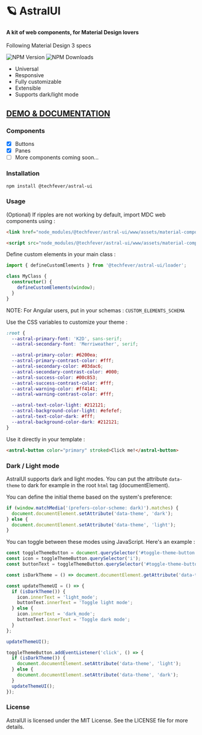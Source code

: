 # 🪐 AstralUI

#### A kit of web components, for Material Design lovers

Following Material Design 3 specs

![NPM Version](https://img.shields.io/npm/v/%40techfever%2Fastral-ui) ![NPM Downloads](https://img.shields.io/npm/dw/%40techfever%2Fastral-ui)

- Universal
- Responsive
- Fully customizable
- Extensible
- Supports dark/light mode



## [DEMO & DOCUMENTATION](https://astral-ui.dev)

### Components

- [x] Buttons
- [x] Panes
- [ ] More components coming soon...

### Installation

```bash
npm install @techfever/astral-ui
```

### Usage

(Optional) If ripples are not working by default, import MDC web components using :
```html
<link href="node_modules/@techfever/astral-ui/www/assets/material-components-web.min.css" rel="stylesheet" />
```
```html
<script src="node_modules/@techfever/astral-ui/www/assets/material-components-web.min.js"></script>
```


Define custom elements in your main class :
```ts
import { defineCustomElements } from '@techfever/astral-ui/loader';

class MyClass {
  constructor() {
    defineCustomElements(window);
  }
}
```

NOTE: For Angular users, put in your schemas : `CUSTOM_ELEMENTS_SCHEMA`

Use the CSS variables to customize your theme :

```scss
:root {
  --astral-primary-font: 'K2D', sans-serif;
  --astral-secondary-font: 'Merriweather', serif;

  --astral-primary-color: #6200ea;
  --astral-primary-contrast-color: #fff;
  --astral-secondary-color: #03dac6;
  --astral-secondary-contrast-color: #000;
  --astral-success-color: #00c853;
  --astral-success-contrast-color: #fff;
  --astral-warning-color: #ff4141;
  --astral-warning-contrast-color: #fff;

  --astral-text-color-light: #212121;
  --astral-background-color-light: #efefef;
  --astral-text-color-dark: #fff;
  --astral-background-color-dark: #212121;
}
```

Use it directly in your template :

```html
<astral-button color="primary" stroked>Click me!</astral-button>
```

### Dark / Light mode
AstralUI supports dark and light modes. 
You can put the attribute `data-theme` to dark for example in the root `html` tag (documentElement). 

You can define the initial theme based on the system's preference:

```ts
if (window.matchMedia('(prefers-color-scheme: dark)').matches) {
  document.documentElement.setAttribute('data-theme', 'dark');
} else {
  document.documentElement.setAttribute('data-theme', 'light');
}
```


You can toggle between these modes using JavaScript. Here's an example :

```ts
const toggleThemeButton = document.querySelector('#toggle-theme-button');
const icon = toggleThemeButton.querySelector('i');
const buttonText = toggleThemeButton.querySelector('#toggle-theme-button-text');

const isDarkTheme = () => document.documentElement.getAttribute('data-theme') === 'dark';

const updateThemeUI = () => {
  if (isDarkTheme()) {
    icon.innerText = 'light_mode';
    buttonText.innerText = 'Toggle light mode';
  } else {
    icon.innerText = 'dark_mode';
    buttonText.innerText = 'Toggle dark mode';
  }
};

updateThemeUI();

toggleThemeButton.addEventListener('click', () => {
  if (isDarkTheme()) {
    document.documentElement.setAttribute('data-theme', 'light');
  } else {
    document.documentElement.setAttribute('data-theme', 'dark');
  }
  updateThemeUI();
});
```

### License

AstralUI is licensed under the MIT License. See the LICENSE file for more details.

